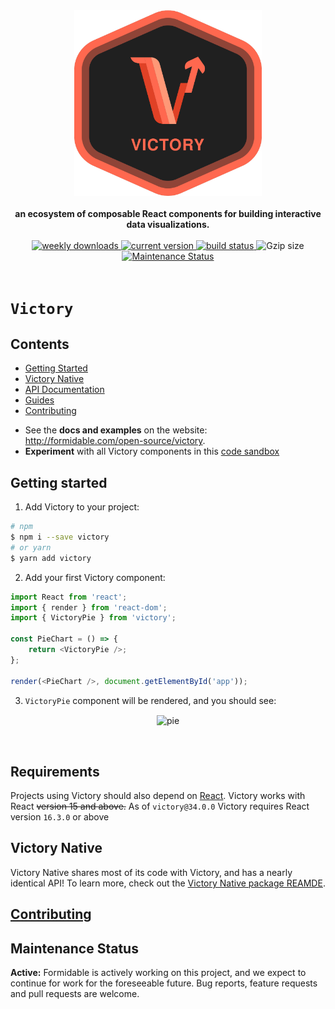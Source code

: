 <div align="center">
    <img width="300" alt="victory" src="https://raw.githubusercontent.com/FormidableLabs/formidable-oss-badges/master/src/assets/featuredLogos/victory.svg?sanitize=true" />

  <br />
  <br />

  <strong>
    an ecosystem of composable React components for building interactive data visualizations.
  </strong>

  <br />
  <br />

  <a href="https://npmjs.com/package/victory">
    <img alt="weekly downloads" src="https://img.shields.io/npm/dw/victory.svg">
  </a>
  <a href="https://npmjs.com/package/victory">
    <img alt="current version" src="https://img.shields.io/npm/v/victory.svg">
  </a>
  <a href="https://github.com/FormidableLabs/victory/actions">
    <img alt="build status" src="https://github.com/FormidableLabs/victory/actions/workflows/ci.yml/badge.svg">
  </a>

  <img alt="Gzip size" src="http://img.badgesize.io/https://unpkg.com/victory/dist/victory.min.js?compression=gzip&label=gzip%20size">

  <a href="https://github.com/FormidableLabs/victory#maintenance-status">
    <img alt="Maintenance Status" src="https://img.shields.io/badge/maintenance-active-green.svg" />
  </a>

  <br />
  <br />
</div>

# `Victory`

## Contents

-   [Getting Started](#getting-started)
-   [Victory Native](#victory-native)
-   [API Documentation](http://formidable.com/open-source/victory/docs)
-   [Guides](http://formidable.com/open-source/victory/guides)
-   [Contributing](#contributing)

*   See the **docs and examples** on the website: http://formidable.com/open-source/victory.
*   **Experiment** with all Victory components in this [code sandbox](https://codesandbox.io/s/m3xo745x2x)

## Getting started

1. Add Victory to your project:

```sh
# npm
$ npm i --save victory
# or yarn
$ yarn add victory
```

2. Add your first Victory component:

```js
import React from 'react';
import { render } from 'react-dom';
import { VictoryPie } from 'victory';

const PieChart = () => {
    return <VictoryPie />;
};

render(<PieChart />, document.getElementById('app'));
```

3. `VictoryPie` component will be rendered, and you should see:

<p align="center">
  <img align="center" width="471" alt="pie" src="https://cloud.githubusercontent.com/assets/3719995/20915779/b51e3652-bb3c-11e6-8243-6e7521a59115.png">
</p>

<br />

## Requirements

Projects using Victory should also depend on [React][]. Victory works with React ~~version 15 and above.~~ As of `victory@34.0.0` Victory requires React version `16.3.0` or above

## Victory Native

Victory Native shares most of its code with Victory, and has a nearly identical API! To learn more, check out the [Victory Native package REAMDE](./packages/victory-native/README.md).

## [Contributing](CONTRIBUTING.md)

## Maintenance Status

**Active:** Formidable is actively working on this project, and we expect to continue for work for the foreseeable future. Bug reports, feature requests and pull requests are welcome.

[react]: https://facebook.github.io/react/
